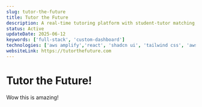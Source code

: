 ```yaml
---
slug: tutor-the-future
title: Tutor the Future
description: A real-time tutoring platform with student-tutor matching, live scheduling, and performance tracking.
status: Active
updateDate: 2025-06-12
keywords: ['full-stack', 'custom-dashboard']
technologies: ['aws amplify','react', 'shadcn ui', 'tailwind css', 'aws lambda', 'aws s3']
websiteLink: https://tutorthefuture.com
---
```

# Tutor the Future!

Wow this is amazing!